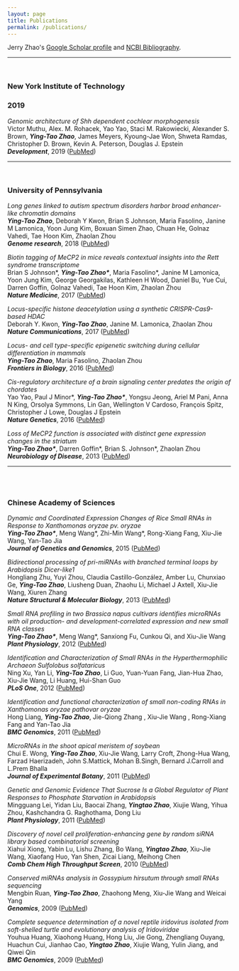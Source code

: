 ```yaml
---
layout: page
title: Publications
permalink: /publications/
---
```


Jerry Zhao's [Google Scholar profile](https://scholar.google.com/citations?hl=en&user=Sq8wrbQAAAAJ&view_op=list_works&sortby=pubdate) and [NCBI Bibliography](https://www.ncbi.nlm.nih.gov/myncbi/1v35dpemirpQW/bibliography/public/).

<hr>
 <br>

### New York Institute of Technology
### 2019 
_Genomic architecture of Shh dependent cochlear morphogenesis_<br>
Victor Muthu, Alex. M. Rohacek, Yao Yao, Staci M. Rakowiecki, Alexander S. Brown, ***Ying-Tao Zhao***, James Meyers, Kyoung-Jae Won, Shweta Ramdas, Christopher D. Brown, Kevin A. Peterson, Douglas J. Epstein<br>
***Development***, 2019 ([PubMed](https://www.ncbi.nlm.nih.gov/pubmed/?term=31488567)) <br>
<hr> 
 <br>
 
### University of Pennsylvania 
_Long genes linked to autism spectrum disorders harbor broad enhancer-like chromatin domains_<br>
***Ying-Tao Zhao***, Deborah Y Kwon, Brian S Johnson, Maria Fasolino, Janine M Lamonica, Yoon Jung Kim, Boxuan Simen Zhao, Chuan He, Golnaz Vahedi, Tae Hoon Kim, Zhaolan Zhou<br>
***Genome research***, 2018 ([PubMed](https://www.ncbi.nlm.nih.gov/pubmed/29848492)) <br>

_Biotin tagging of MeCP2 in mice reveals contextual insights into the Rett syndrome transcriptome_<br>
Brian S Johnson\*, ***Ying-Tao Zhao\****, Maria Fasolino\*, Janine M Lamonica, Yoon Jung Kim, George Georgakilas, Kathleen H Wood, Daniel Bu, Yue Cui, Darren Goffin, Golnaz Vahedi, Tae Hoon Kim, Zhaolan Zhou<br>
***Nature Medicine***, 2017 ([PubMed](https://www.ncbi.nlm.nih.gov/pubmed/28920956))

_Locus-specific histone deacetylation using a synthetic CRISPR-Cas9-based HDAC_<br>
Deborah Y. Kwon, ***Ying-Tao Zhao***, Janine M. Lamonica,  Zhaolan Zhou<br>
***Nature Communications***, 2017 ([PubMed](https://www.ncbi.nlm.nih.gov/pubmed/28497787)) <br>

_Locus- and cell type-specific epigenetic switching during cellular differentiation in mammals_<br>
***Ying-Tao Zhao***, Maria Fasolino,  Zhaolan Zhou<br>
***Frontiers in Biology***, 2016 ([PubMed](https://www.ncbi.nlm.nih.gov/pubmed/28261266))

_Cis-regulatory architecture of a brain signaling center predates the origin of chordates_<br>
Yao Yao, Paul J Minor\*, ***Ying-Tao Zhao\****, Yongsu Jeong, Ariel M Pani, Anna N King, Orsolya Symmons, Lin Gan, Wellington V Cardoso, François Spitz, Christopher J Lowe, Douglas J Epstein<br>
***Nature Genetics***, 2016 ([PubMed](https://www.ncbi.nlm.nih.gov/pubmed/27064252))  <br>

_Loss of MeCP2 function is associated with distinct gene expression changes in the striatum_<br>
***Ying-Tao Zhao\****, Darren Goffin\*, Brian S. Johnson\*, Zhaolan Zhou<br> 
***Neurobiology of Disease***, 2013 ([PubMed](https://www.ncbi.nlm.nih.gov/pubmed/23948639))<br>

<hr> 
 <br>
 <br>
 
### Chinese Academy of Sciences
_Dynamic and Coordinated Expression Changes of Rice Small RNAs in Response to Xanthomonas oryzae pv. oryzae_<br>
***Ying-Tao Zhao\****, Meng Wang\*, Zhi-Min Wang\*, Rong-Xiang Fang, Xiu-Jie Wang, Yan-Tao Jia<br> 
***Journal of Genetics and Genomics***, 2015 ([PubMed](https://www.ncbi.nlm.nih.gov/pubmed/26674380)) <br>

_Bidirectional processing of pri-miRNAs with branched terminal loops by Arabidopsis Dicer-like1_<br>
Hongliang Zhu, Yuyi Zhou, Claudia Castillo-González, Amber Lu, Chunxiao Ge, ***Ying-Tao Zhao***, Liusheng Duan, Zhaohu Li, Michael J Axtell, Xiu-Jie Wang, Xiuren Zhang<br>
***Nature Structural & Molecular Biology***, 2013 ([PubMed](https://www.ncbi.nlm.nih.gov/pubmed/23934148)) <br>

_Small RNA profiling in two Brassica napus cultivars identifies microRNAs with oil production- and development-correlated expression and new small RNA classes_<br>
***Ying-Tao Zhao\****, Meng Wang\*, Sanxiong Fu, Cunkou Qi, and Xiu-Jie Wang<br>
***Plant Physiology***, 2012 ([PubMed](https://www.ncbi.nlm.nih.gov/pubmed/22138974))

_Identification and Characterization of Small RNAs in the Hyperthermophilic Archaeon Sulfolobus solfataricus_<br>
Ning Xu, Yan Li, ***Ying-Tao Zhao***, Li Guo, Yuan-Yuan Fang, Jian-Hua Zhao, Xiu-Jie Wang, Li Huang, Hui-Shan Guo<br>
***PLoS One***, 2012 ([PubMed](https://www.ncbi.nlm.nih.gov/pubmed/?term=22514725))

_Identification and functional characterization of small non-coding RNAs in Xanthomonas oryzae pathovar oryzae_<br>
Hong Liang, ***Ying-Tao Zhao***, Jie-Qiong Zhang , Xiu-Jie Wang , Rong-Xiang Fang and Yan-Tao Jia<br>
***BMC Genomics***, 2011 ([PubMed](https://www.ncbi.nlm.nih.gov/pubmed/?term=21276262))

_MicroRNAs in the shoot apical meristem of soybean_<br>
Chui E. Wong, ***Ying-Tao Zhao***, Xiu-Jie Wang, Larry Croft, Zhong-Hua Wang, Farzad Haerizadeh, John S.Mattick, Mohan B.Singh, Bernard J.Carroll and L.Prem Bhalla<br>
***Journal of Experimental Botany***, 2011 ([PubMed](https://www.ncbi.nlm.nih.gov/pubmed/21504877))

_Genetic and Genomic Evidence That Sucrose Is a Global Regulator of Plant Responses to Phosphate Starvation in Arabidopsis_<br>
Mingguang Lei, Yidan Liu, Baocai Zhang, ***Yingtao Zhao***, Xiujie Wang, Yihua Zhou, Kashchandra G. Raghothama, Dong Liu<br> 
***Plant Physiology***, 2011 ([PubMed](https://www.ncbi.nlm.nih.gov/pubmed/21346170))

_Discovery of novel cell proliferation-enhancing gene by random siRNA library based combinatorial screening_<br>
Xiahui Xiong, Yabin Lu, Lishu Zhang, Bo Wang, ***Yingtao Zhao***, Xiu-Jie Wang, Xiaofang Huo, Yan Shen, Zicai Liang, Meihong Chen<br>
***Comb Chem High Throughput Screen***, 2010 ([PubMed](https://www.ncbi.nlm.nih.gov/pubmed/20712584))

_Conserved miRNAs analysis in Gossypium hirsutum through small RNAs sequencing_<br>
Mengbin Ruan, ***Ying-Tao Zhao***, Zhaohong Meng, Xiu-Jie Wang and Weicai Yang<br>
***Genomics***, 2009 ([PubMed](https://www.ncbi.nlm.nih.gov/pubmed/19628031))

_Complete sequence determination of a novel reptile iridovirus isolated from soft-shelled turtle and evolutionary analysis of Iridoviridae_<br>
Youhua Huang, Xiaohong Huang, Hong Liu, Jie Gong, Zhengliang Ouyang, Huachun Cui, Jianhao Cao, ***Yingtao Zhao***, Xiujie Wang, Yulin Jiang, and Qiwei Qin<br>
***BMC Genomics***, 2009 ([PubMed](https://www.ncbi.nlm.nih.gov/pubmed/19439104))
